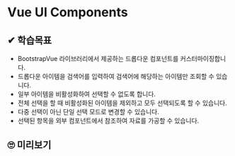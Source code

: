# Vue UI Components

## ✔ 학습목표

-   BootstrapVue 라이브러리에서 제공하는 드롭다운 컴포넌트를 커스터마이징합니다.
-   드롭다운 아이템을 검색어를 입력하여 검색어에 해당하는 아이템만 조회할 수 있습니다.
-   일부 아이템을 비활성화하여 선택할 수 없도록 합니다.
-   전체 선택을 할 때 비활성화된 아이템을 제외하고 모두 선택되도록 할 수 있습니다.
-   다중 선택이 아닌 단일 선택 모드로 변경할 수 있습니다.
-   선택된 항목을 외부 컴포넌트에서 참조하여 자료를 가공할 수 있습니다.

## 🙄 미리보기
